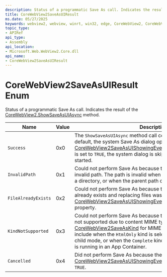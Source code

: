 ```yaml
---
description: Status of a programmatic Save As call. Indicates the result of the CoreWebView2.ShowSaveAsUIAsync method.
title: CoreWebView2SaveAsUIResult
ms.date: 05/27/2025
keywords: webview2, webview, winrt, win32, edge, CoreWebView2, CoreWebView2Controller, browser control, edge html, CoreWebView2SaveAsUIResult
topic_type:
- APIRef
api_type:
- Assembly
api_location:
- Microsoft.Web.WebView2.Core.dll
api_name:
- CoreWebView2SaveAsUIResult
---
```


# CoreWebView2SaveAsUIResult Enum

Status of a programmatic Save As call. Indicates the result of the [CoreWebView2.ShowSaveAsUIAsync](corewebview2.md#showsaveasuiasync) method.

| Name |  Value | Description |
|--|--|--|
|`Success` | 0x0  |  The `ShowSaveAsUIAsync` method call completed successfully. By default, the system Save As dialog opens. If [CoreWebView2SaveAsUIShowingEventArgs.SuppressDefaultDialog](corewebview2saveasuishowingeventargs.md#suppressdefaultdialog) is set to `TRUE`, the system dialog is skipped and the download is started.|
|`InvalidPath` | 0x1  |  Could not perform Save As because the destination file path is an invalid path. The path is invalid when it is empty, a relative path, or a directory, or when the parent path does not exist.|
|`FileAlreadyExists` | 0x2  |  Could not perform Save As because the destination file path already exists and replacing files was not allowed by the [CoreWebView2SaveAsUIShowingEventArgs.AllowReplace](corewebview2saveasuishowingeventargs.md#allowreplace) property.|
|`KindNotSupported` | 0x3  |  Could not perform Save As because the `Kind` property selection is not supported due to content MIME type or system limits. See [CoreWebView2SaveAsKind](corewebview2saveaskind.md) for MIME type limits. System limits include when the `HtmlOnly` kind is selected for an error page at child mode, or when the `Complete` kind is selected and the WebView is running in an App Container.|
|`Cancelled` | 0x4  |  Did not perform Save As because the end user cancelled or the [CoreWebView2SaveAsUIShowingEventArgs.Cancel](corewebview2saveasuishowingeventargs.md#cancel) was set to `TRUE`.|
